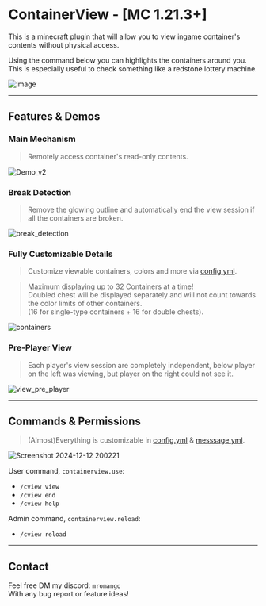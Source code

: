 # ContainerView - [MC 1.21.3+]

This is a minecraft plugin that will allow you to view ingame container's contents without physical access.
<p>Using the command below you can highlights the containers around you.<br>  
  This is especially useful to check something like a redstone lottery machine.</p>

![image](https://github.com/user-attachments/assets/f9a64b9c-f265-429b-a6b9-92fb72f8186b)

---

## Features & Demos

### Main Mechanism

> Remotely access container's read-only contents.

![Demo_v2](https://github.com/user-attachments/assets/e31668f5-fa79-4c28-8951-0a8e8cfc599b)

### Break Detection

> Remove the glowing outline and automatically end the view session if all the containers are broken.

![break_detection](https://github.com/user-attachments/assets/9a2d3f15-5090-4bc1-9674-1e52b7a7ee7f)

### Fully Customizable Details

> Customize viewable containers, colors and more via [config.yml](https://github.com/Hinogo2210/ContainerView/blob/main/src/main/resources/config.yml).<br>

> Maximum displaying up to 32 Containers at a time!<br>
> Doubled chest will be displayed separately and will not count towards the color limits of other containers.<br>
> (16 for single-type containers + 16 for double chests).

![containers](https://github.com/user-attachments/assets/a02c725e-3d15-4d22-a4f6-bdf04b4ff3e1)

### Pre-Player View

> Each player's view session are completely independent, below player on the left was viewing, but player on the right could not see it.

![view_pre_player](https://github.com/user-attachments/assets/a6cafa20-c0f8-4166-a89a-3f66defcd1fc)

---

## Commands & Permissions

> (Almost)Everything is customizable in [config.yml](https://github.com/Hinogo2210/ContainerView/blob/main/src/main/resources/config.yml) & [messsage.yml](https://github.com/Hinogo2210/ContainerView/blob/main/src/main/resources/message.yml).
> 
![Screenshot 2024-12-12 200221](https://github.com/user-attachments/assets/641c1a0a-a33e-4da5-842e-7594cf731950)

User command, `containerview.use`:
- `/cview view`
- `/cview end`
- `/cview help`
  
Admin command, `containerview.reload`:
- `/cview reload`

---

## Contact
Feel free DM my discord: `mromango`<br>
With any bug report or feature ideas!










